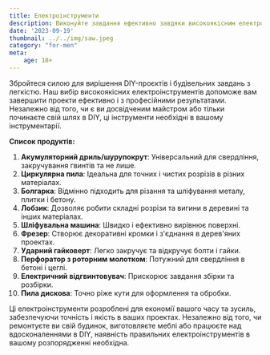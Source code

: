 ```yaml
---
title: Електроінструменти
description: Виконуйте завдання ефективно завдяки високоякісним електроінструментам для ваших потреб у DIY та будівництві.
date: '2023-09-19'
thumbnail: ../../img/saw.jpeg
category: "for-men"
meta:
    age: 18+
---
```

Збройтеся силою для вирішення DIY-проєктів і будівельних завдань з легкістю. Наш вибір високоякісних електроінструментів допоможе вам завершити проекти ефективно і з професійними результатами. Незалежно від того, чи є ви досвідченим майстром або тільки починаєте свій шлях в DIY, ці інструменти необхідні в вашому інструментарії.

**Список продуктів:**
1. **Акумуляторний дриль/шурупокрут**: Універсальний для свердління, закручування гвинтів та не лише.
2. **Циркулярна пила**: Ідеальна для точних і чистих розрізів в різних матеріалах.
3. **Болгарка**: Відмінно підходить для різання та шліфування металу, плитки і бетону.
4. **Лобзик**: Дозволяє робити складні розрізи та вигини в деревині та інших матеріалах.
5. **Шліфувальна машина**: Швидко і ефективно вирівнює поверхні.
6. **Фрезер**: Створює декоративні кромки і з'єднання в дерев'яних проектах.
7. **Ударний гайковерт**: Легко закручує та відкручує болти і гайки.
8. **Перфоратор з роторним молотком**: Потужний для свердління в бетоні і цеглі.
9. **Електричний відгвинтовувач**: Прискорює завдання збірки та розбірки.
10. **Пила дискова**: Точно ріже кути для оформлення та обробки.

Ці електроінструменти розроблені для економії вашого часу та зусиль, забезпечуючи точність і якість в ваших проектах. Незалежно від того, чи ремонтуєте ви свій будинок, виготовляєте меблі або працюєте над вдосконаленнями в DIY, наявність правильних електроінструментів в вашому розпорядженні необхідна.
